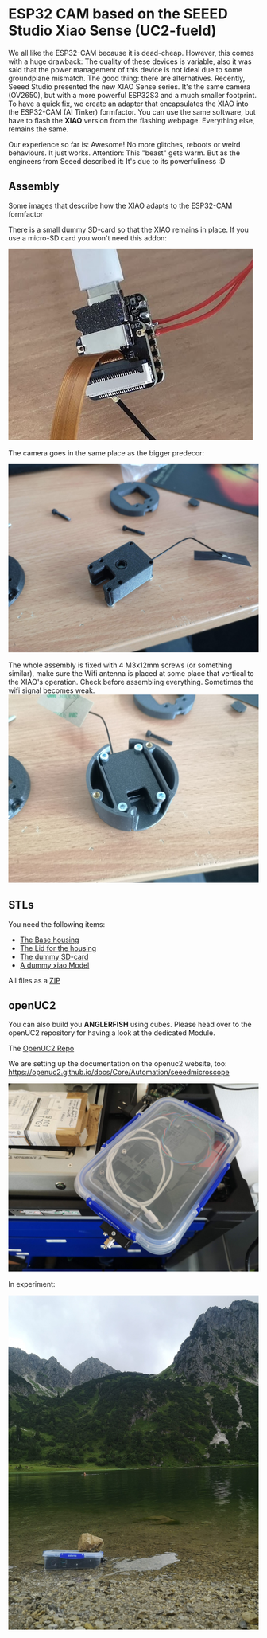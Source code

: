 # ESP32 CAM based on the SEEED Studio Xiao Sense (UC2-fueld)

We all like the ESP32-CAM because it is dead-cheap. However, this comes with a huge drawback: The quality of these devices is variable, also it was said that the power management of this device is not ideal due to some groundplane mismatch. The good thing: there are alternatives.
Recently, Seeed Studio presented the new XIAO Sense series. It's the same camera (OV2650), but with a more powerful ESP32S3 and a much smaller footprint. To have a quick fix, we create an adapter that encapsulates the XIAO into the ESP32-CAM (AI Tinker) formfactor. You can use the same software, but have to flash the **XIAO** version from the flashing webpage. Everything else, remains the same.

Our experience so far is: Awesome! No more glitches, reboots or weird behaviours. It just works. Attention: This "beast" gets warm. But as the engineers from Seeed described it: It's due to its powerfuliness :D


## Assembly

Some images that describe how the XIAO adapts to the ESP32-CAM formfactor

There is a small dummy SD-card so that the XIAO remains in place. If you use a micro-SD card you won't need this addon:

![](./IMAGES/seeed/seeedconnected.png)

The camera goes in the same place as the bigger predecor:

![](./IMAGES/seeed/IMG_20230705_084950.jpg)

The whole assembly is fixed with 4 M3x12mm screws (or something similar), make sure the Wifi antenna is placed at some place that vertical to the XIAO's operation. Check before assembling everything. Sometimes the wifi signal becomes weak.
![](./IMAGES/seeed/IMG_20230705_085006.jpg)


## STLs

You need the following items:

- [The Base housing](./IMAGES/seeed/Assembly_Cube_SEEED_Xiao_Sense_Camera_adapter_v3_00_ESP32_XIAO_Adapter_base_2.stl)
- [The Lid for the housing](./IMAGES/seeed/Assembly_Cube_SEEED_Xiao_Sense_Camera_adapter_v3_00_ESP32_XIAO_Adapter_lid_3.stl)
- [The dummy SD-card](./IMAGES/seeed/Assembly_Cube_SEEED_Xiao_Sense_Camera_adapter_v3_00_ESP32_XIAO_Adapter_SDcard_4.stl)
- [A dummy xiao Model](./IMAGES/seeed/Assembly_Cube_SEEED_Xiao_Sense_Camera_adapter_v3_00_Seeeduino_Xiao_1.stl)

All files as a [ZIP](./IMAGES/seeed/Archiv.zip)


## openUC2

You can also build you **ANGLERFISH** using cubes. Please head over to the openUC2 repository for having a look at the dedicated Module.

The [OpenUC2 Repo](https://github.com/openUC2/openUC2-SEEED-XIAO-Camera)

We are setting up the documentation on the openuc2 website, too: https://openuc2.github.io/docs/Core/Automation/seeedmicroscope

![](./IMAGES/seeed/IMG_20230718_131610.jpg)

In experiment:

![](./IMAGES/seeed/IMG_20230722_124929.jpg)
